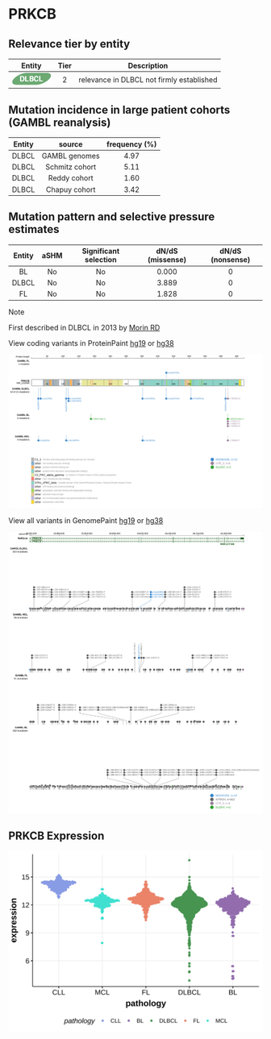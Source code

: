 # PRKCB

## Relevance tier by entity

|Entity|Tier|Description                              |
|:------:|:----:|-----------------------------------------|
|![DLBCL](images/icons/DLBCL_tier2.png) |2   |relevance in DLBCL not firmly established|

## Mutation incidence in large patient cohorts (GAMBL reanalysis)

|Entity|source        |frequency (%)|
|:------:|:--------------:|:-------------:|
|DLBCL |GAMBL genomes |4.97         |
|DLBCL |Schmitz cohort|5.11         |
|DLBCL |Reddy cohort  |1.60         |
|DLBCL |Chapuy cohort |3.42         |

## Mutation pattern and selective pressure estimates

|Entity|aSHM|Significant selection|dN/dS (missense)|dN/dS (nonsense)|
|:------:|:----:|:---------------------:|:----------------:|:----------------:|
|BL    |No  |No                   |0.000           |0               |
|DLBCL |No  |No                   |3.889           |0               |
|FL    |No  |No                   |1.828           |0               |


> [!NOTE]
> First described in DLBCL in 2013 by [Morin RD](https://pubmed.ncbi.nlm.nih.gov/23699601)


View coding variants in ProteinPaint [hg19](https://morinlab.github.io/LLMPP/GAMBL/PRKCB_protein.html)  or [hg38](https://morinlab.github.io/LLMPP/GAMBL/PRKCB_protein_hg38.html)

![image](images/proteinpaint/PRKCB_NM_212535.svg)

View all variants in GenomePaint [hg19](https://morinlab.github.io/LLMPP/GAMBL/PRKCB.html)  or [hg38](https://morinlab.github.io/LLMPP/GAMBL/PRKCB_hg38.html)

![image](images/proteinpaint/PRKCB.svg)
## PRKCB Expression
![image](images/gene_expression/PRKCB_by_pathology.svg)
<!-- ORIGIN: morinMutationalStructuralAnalysis2013 -->
<!-- DLBCL: morinMutationalStructuralAnalysis2013 -->

